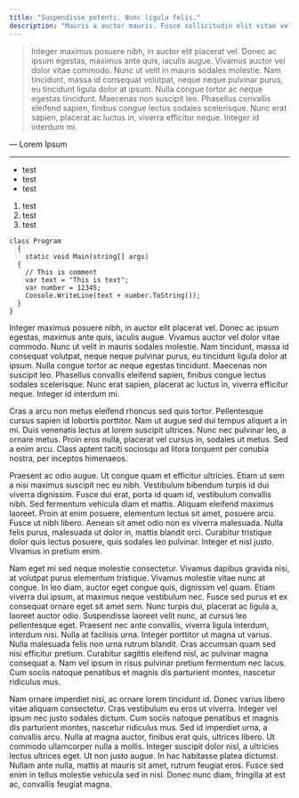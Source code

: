 ```yaml
---
title: "Suspendisse potenti. Nunc ligula felis."
description: "Mauris a auctor mauris. Fusce sollicitudin elit vitae velit commodo, a elementum purus rhoncus. Donec bibendum ante blandit accumsan pellentesque. Donec tincidunt mi non odio."
---
```

>Integer maximus posuere nibh, in auctor elit placerat vel. Donec ac ipsum egestas, maximus ante quis, iaculis augue. Vivamus auctor vel dolor vitae commodo. Nunc ut velit in mauris sodales molestie. Nam tincidunt, massa id consequat volutpat, neque neque pulvinar purus, eu tincidunt ligula dolor at ipsum. Nulla congue tortor ac neque egestas tincidunt. Maecenas non suscipit leo. Phasellus convallis eleifend sapien, finibus congue lectus sodales scelerisque. Nunc erat sapien, placerat ac luctus in, viverra efficitur neque. Integer id interdum mi.
<footer>— Lorem Ipsum</footer>

---

- test
- test
- test


1. test
2. test
3. test


<!--?prettify?-->

    class Program
      {
        static void Main(string[] args)
      {
        // This is comment
        var text = "This is text";
        var number = 12345;
        Console.WriteLine(text + number.ToString());
      }
    }

Integer maximus posuere nibh, in auctor elit placerat vel. Donec ac ipsum egestas, maximus ante quis, iaculis augue. Vivamus auctor vel dolor vitae commodo. Nunc ut velit in mauris sodales molestie. Nam tincidunt, massa id consequat volutpat, neque neque pulvinar purus, eu tincidunt ligula dolor at ipsum. Nulla congue tortor ac neque egestas tincidunt. Maecenas non suscipit leo. Phasellus convallis eleifend sapien, finibus congue lectus sodales scelerisque. Nunc erat sapien, placerat ac luctus in, viverra efficitur neque. Integer id interdum mi.

Cras a arcu non metus eleifend rhoncus sed quis tortor. Pellentesque cursus sapien id lobortis porttitor. Nam ut augue sed dui tempus aliquet a in mi. Duis venenatis lectus at lorem suscipit ultrices. Nunc nec pulvinar leo, a ornare metus. Proin eros nulla, placerat vel cursus in, sodales ut metus. Sed a enim arcu. Class aptent taciti sociosqu ad litora torquent per conubia nostra, per inceptos himenaeos.

Praesent ac odio augue. Ut congue quam et efficitur ultricies. Etiam ut sem a nisi maximus suscipit nec eu nibh. Vestibulum bibendum turpis id dui viverra dignissim. Fusce dui erat, porta id quam id, vestibulum convallis nibh. Sed fermentum vehicula diam et mattis. Aliquam eleifend maximus laoreet. Proin at enim posuere, elementum lectus sit amet, posuere arcu. Fusce ut nibh libero. Aenean sit amet odio non ex viverra malesuada. Nulla felis purus, malesuada ut dolor in, mattis blandit orci. Curabitur tristique dolor quis lectus posuere, quis sodales leo pulvinar. Integer et nisl justo. Vivamus in pretium enim.

Nam eget mi sed neque molestie consectetur. Vivamus dapibus gravida nisi, at volutpat purus elementum tristique. Vivamus molestie vitae nunc at congue. In leo diam, auctor eget congue quis, dignissim vel quam. Etiam viverra dui ipsum, at maximus neque vestibulum nec. Fusce sed purus et ex consequat ornare eget sit amet sem. Nunc turpis dui, placerat ac ligula a, laoreet auctor odio. Suspendisse laoreet velit nunc, at cursus leo pellentesque eget. Praesent nec ante convallis, viverra ligula interdum, interdum nisi. Nulla at facilisis urna. Integer porttitor ut magna ut varius. Nulla malesuada felis non urna rutrum blandit. Cras accumsan quam sed nisi efficitur pretium. Curabitur sagittis eleifend nisl, ac pulvinar magna consequat a. Nam vel ipsum in risus pulvinar pretium fermentum nec lacus. Cum sociis natoque penatibus et magnis dis parturient montes, nascetur ridiculus mus.

Nam ornare imperdiet nisi, ac ornare lorem tincidunt id. Donec varius libero vitae aliquam consectetur. Cras vestibulum eu eros ut viverra. Integer vel ipsum nec justo sodales dictum. Cum sociis natoque penatibus et magnis dis parturient montes, nascetur ridiculus mus. Sed id imperdiet urna, a convallis arcu. Nulla at magna auctor, finibus erat quis, ultrices libero. Ut commodo ullamcorper nulla a mollis. Integer suscipit dolor nisl, a ultricies lectus ultrices eget. Ut non justo augue. In hac habitasse platea dictumst. Nullam ante nulla, mattis at mauris sit amet, rutrum feugiat eros. Fusce sed enim in tellus molestie vehicula sed in nisl. Donec nunc diam, fringilla at est ac, convallis feugiat magna.
